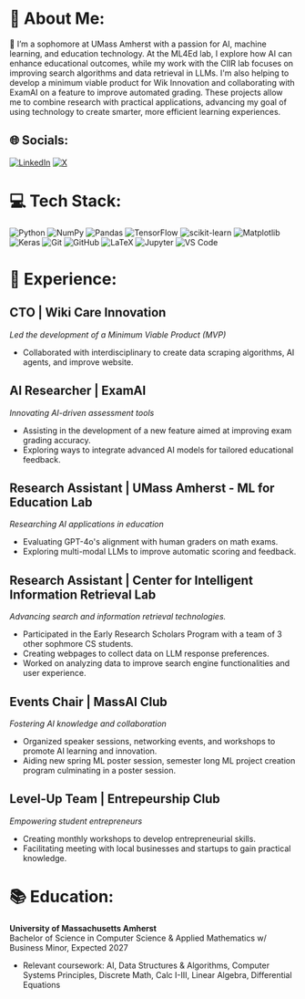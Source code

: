 # 💫 About Me:
🔭 I’m a sophomore at UMass Amherst with a passion for AI, machine learning, and education technology. At the ML4Ed lab, I explore how AI can enhance educational outcomes, while my work with the CIIR lab focuses on improving search algorithms and data retrieval in LLMs. I'm also helping to develop a minimum viable product for Wik Innovation and collaborating with ExamAI on a feature to improve automated grading. These projects allow me to combine research with practical applications, advancing my goal of using technology to create smarter, more efficient learning experiences.


## 🌐 Socials:
[![LinkedIn](https://img.shields.io/badge/LinkedIn-%230077B5.svg?logo=linkedin&logoColor=white)](https://www.linkedin.com/in/adriana-caraeni/) 
[![X](https://img.shields.io/badge/X-black.svg?logo=X&logoColor=white)](https://x.com/ACaraeni70560)

# 💻 Tech Stack:
![Python](https://img.shields.io/badge/python-3670A0?style=for-the-badge&logo=python&logoColor=ffdd54) ![NumPy](https://img.shields.io/badge/numpy-%23013243.svg?style=for-the-badge&logo=numpy&logoColor=white) ![Pandas](https://img.shields.io/badge/Pandas-%23150458.svg?style=for-the-badge&logo=pandas&logoColor=white) ![TensorFlow](https://img.shields.io/badge/TensorFlow-%23FF6F00.svg?style=for-the-badge&logo=TensorFlow&logoColor=white) ![scikit-learn](https://img.shields.io/badge/scikit--learn-%23F7931E.svg?style=for-the-badge&logo=scikit-learn&logoColor=white) ![Matplotlib](https://img.shields.io/badge/Matplotlib-%23ffffff.svg?style=for-the-badge&logo=Matplotlib&logoColor=black) ![Keras](https://img.shields.io/badge/Keras-%23D00000.svg?style=for-the-badge&logo=Keras&logoColor=white) ![Git](https://img.shields.io/badge/Git-%23F05032.svg?style=for-the-badge&logo=git&logoColor=white) ![GitHub](https://img.shields.io/badge/github-121013?style=for-the-badge&logo=github&logoColor=white) ![LaTeX](https://img.shields.io/badge/LaTeX-008080?style=for-the-badge&logo=LaTeX&logoColor=white) ![Jupyter](https://img.shields.io/badge/Jupyter-F37626?style=for-the-badge&logo=jupyter&logoColor=white) ![VS Code](https://img.shields.io/badge/VS%20Code-0078d4?style=for-the-badge&logo=visual-studio-code&logoColor=white)

# 📝 Experience:
## CTO | Wiki Care Innovation
*Led the development of a Minimum Viable Product (MVP)*
- Collaborated with interdisciplinary to create data scraping algorithms, AI agents, and improve website.

## AI Researcher | ExamAI
*Innovating AI-driven assessment tools*
- Assisting in the development of a new feature aimed at improving exam grading accuracy.
- Exploring ways to integrate advanced AI models for tailored educational feedback.

## Research Assistant | UMass Amherst - ML for Education Lab
*Researching AI applications in education*
- Evaluating GPT-4o's alignment with human graders on math exams.
- Exploring multi-modal LLMs to improve automatic scoring and feedback.

## Research Assistant | Center for Intelligent Information Retrieval Lab
*Advancing search and information retrieval technologies.*
- Participated in the Early Research Scholars Program with a team of 3 other sophmore CS students.
- Creating webpages to collect data on LLM response preferences.
- Worked on analyzing data to improve search engine functionalities and user experience.

## Events Chair | MassAI Club
*Fostering AI knowledge and collaboration*
- Organized speaker sessions, networking events, and workshops to promote AI learning and innovation.
- Aiding new spring ML poster session, semester long ML project creation program culminating in a poster session.

## Level-Up Team | Entrepeurship Club
*Empowering student entrepreneurs*
- Creating monthly workshops to develop entrepreneurial skills.
- Facilitating meeting with local businesses and startups to gain practical knowledge. 

# 📚 Education:
**University of Massachusetts Amherst**  
Bachelor of Science in Computer Science & Applied Mathematics w/ Business Minor, Expected 2027  
- Relevant coursework: AI, Data Structures & Algorithms, Computer Systems Principles, Discrete Math, Calc I-III, Linear Algebra, Differential Equations
